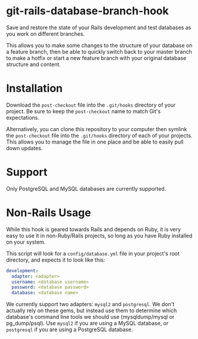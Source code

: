 git-rails-database-branch-hook
==============================

Save and restore the state of your Rails development and test databases as you work on different branches.

This allows you to make some changes to the structure of your database on a feature branch, then be able to quickly switch back to your master branch to make a hotfix or start a new feature branch with your original database structure and content.

# Installation

Download the `post-checkout` file into the `.git/hooks` directory of your project. Be sure to keep the `post-checkout` name to match Git's expectations.

Alternatively, you can clone this repository to your computer then symlink the `post-checkout` file into the `.git/hooks` directory of each of your projects. This allows you to manage the file in one place and be able to easily pull down updates.

# Support

Only PostgreSQL and MySQL databases are currently supported.

# Non-Rails Usage

While this hook is geared towards Rails and depends on Ruby, it is very easy to use it in non-Ruby/Rails projects, so long as you have Ruby installed on your system.

This script will look for a `config/database.yml` file in your project's root directory, and expects it to look like this:

```yaml
development:
  adapter: <adapter>
  username: <database username>
  password: <database password>
  database: <database name>
```

We currently support two adapters: `mysql2` and `postgresql`. We don't actually rely on these gems, but instead use them to determine which database's command line tools we should use (mysqldump/mysql or pg_dump/psql). Use `mysql2` if you are using a MySQL database, or `postgresql` if you are using a PostgreSQL database.
